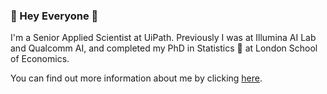 ### :purple_heart: Hey Everyone :purple_heart:

I'm a Senior Applied Scientist at UiPath.  Previously I was at Illumina AI Lab and Qualcomm AI, and completed my PhD in Statistics :game_die:  at London School of Economics.

You can find out more information about me by clicking [here](https://tianlinxu312.github.io/).
